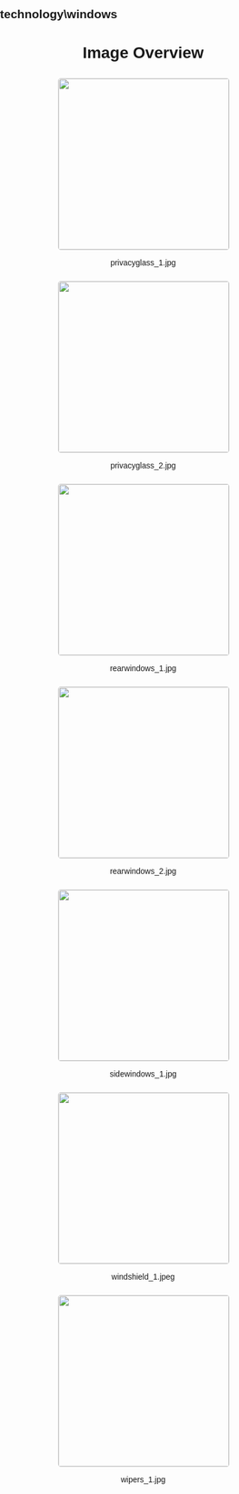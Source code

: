 ## technology\windows
<style>
    body {
        font-family: Arial, sans-serif;
        margin: 0;
        padding: 0;
    }
    .image-gallery {
        display: flex;
        flex-wrap: wrap;
        gap: 10px;
        justify-content: center;
        padding: 10px;
    }
    .image-gallery img {
        width: 300px;
        height: auto;
        border: 1px solid #ddd;
        border-radius: 5px;
    }
    .image-gallery div {
        flex: 1 1 calc(33.333% - 20px); /* Three images per row on large screens */
        max-width: 300px;
        text-align: center;
    }
    @media (max-width: 768px) {
        .image-gallery div {
            flex: 1 1 calc(50% - 20px); /* Two images per row on medium screens */
        }
    }
    @media (max-width: 480px) {
        .image-gallery div {
            flex: 1 1 100%; /* One image per row on small screens */
        }
    }
</style>
<h1 style ="text-align: center;"> Image Overview </h1> <div class="image-gallery">
<div>
<img src="https://media.evkx.net/multimedia/technology/windows/privacyglass_1_st.jpg">
<p>privacyglass_1.jpg</p>
</div>
<div>
<img src="https://media.evkx.net/multimedia/technology/windows/privacyglass_2_st.jpg">
<p>privacyglass_2.jpg</p>
</div>
<div>
<img src="https://media.evkx.net/multimedia/technology/windows/rearwindows_1_st.jpg">
<p>rearwindows_1.jpg</p>
</div>
<div>
<img src="https://media.evkx.net/multimedia/technology/windows/rearwindows_2_st.jpg">
<p>rearwindows_2.jpg</p>
</div>
<div>
<img src="https://media.evkx.net/multimedia/technology/windows/sidewindows_1_st.jpg">
<p>sidewindows_1.jpg</p>
</div>
<div>
<img src="https://media.evkx.net/multimedia/technology/windows/windshield_1_st.jpeg">
<p>windshield_1.jpeg</p>
</div>
<div>
<img src="https://media.evkx.net/multimedia/technology/windows/wipers_1_st.jpg">
<p>wipers_1.jpg</p>
</div>
</div>
